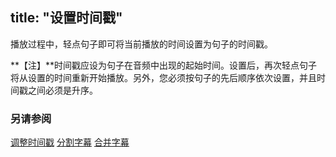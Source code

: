 title: "设置时间戳"
---
播放过程中，轻点句子即可将当前播放的时间设置为句子的时间戳。

**【注】**时间戳应设为句子在音频中出现的起始时间。设置后，再次轻点句子将从设置的时间重新开始播放。另外，您必须按句子的先后顺序依次设置，并且时间戳之间必须是升序。

### 另请参阅
[调整时间戳](lrc-adjust-timestamp.html)
[分割字幕](lrc-split.html)
[合并字幕](lrc-combine.html)